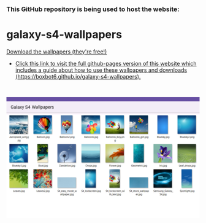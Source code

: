 ### This GitHub repository is being used to host the website:

# galaxy-s4-wallpapers

[Download the wallpapers (they're free!)](https://boxbot6.github.io/galaxy-s4-icon-pack/downloads/galaxy-s4-wallpapers.zip)

  * [Click this link to visit the full github-pages version of this website which includes a guide about how to use these wallpapers and downloads (https://boxbot6.github.io/galaxy-s4-wallpapers).](https://boxbot6.github.io/galaxy-s4-wallpapers)

<br>

![A simple icon pack template](images/galaxy-s4-wallpapers-sample-1.png)

<br>
